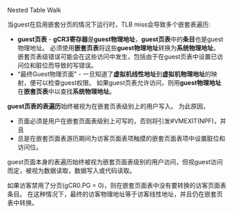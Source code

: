 Nested Table Walk

当guest在启用嵌套分页的情况下运行时，TLB miss会导致多个嵌套表遍历: 

* **guest页表** - **gCR3寄存器**是**guest物理地址**，**guest页表**中的**条目**也是guest物理地址。 必须使用**嵌套页表**将这些**guest物理地址**转换为**系统物理地址**。 嵌套页表级错误可能会在这些访问中发生，包括由于在guest页表中设置已访问位和脏位而导致的写错误。
* “最终Guest物理页面” - 一旦知道了**虚拟机线性地址**到**虚拟机物理地址**的映射，便可以检查guest权限。 如果guest页表允许访问，则用**guest物理地址**在**嵌套页表**中以查找**系统物理地址**。

**guest页表的表遍历**始终被视为在嵌套页表级别上的用户写入。 为此原因，
* 页面必须是用户在嵌套页面表级别上可写的，否则将引发#VMEXIT(NPF)，并且
* 总是在嵌套页面表游历期间为访客页面表项触摸的嵌套页面表项中设置脏位和访问位。

guest页面本身的表遍历始终被视为嵌套页面表级别的用户访问，但视guest访问而定，被视为数据读取，数据写入或代码读取。

如果访客禁用了分页(gCR0.PG = 0)，则在嵌套页面表中没有要转换的访客页面表条目。 在这种情况下，最终的访客物理地址等于访客线性地址，并且仍在嵌套页表中转换。